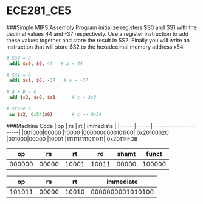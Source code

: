 ECE281_CE5
==========
###Simple MIPS Assembly Program
initialize registers $S0 and $S1 with the decimal values 44 and -37 respectively. Use a register instruction to add these values together and store the result in $S2. Finally you will write an instruction that will store $S2 to the hexadecimal memory address x54.

```MIPS
# $s0 = a
 addi $s0, $0, 44   # a = 44
 
# $s1 = b
 addi $s1, $0, -37   # a = -37
 
# a + b = c
 add $s2, $s0, $s1      # c = $s2
 
# store c
 sw $s2, 0x54($0)       # c => 0x54
```

###Machine Code
|  op  |  rs  |  rt  |  immediate |
|------|------|------|----------------|
|001000|00000 |10000 |0000000000101100|     0x2010002C
|001000|00000 |10001 |1111111111011011|     0x2011FFDB

|  op  |  rs  |  rt  |  rd  | shamt| funct|
|------|------|------|------|------|------|
|000000|00000 |10001 |10011 |00000 |100000|     0x00119826

|  op  |  rs  |  rt  |  immediate |
|------|------|------|----------------|
|101011|00000 |10010 |0000000001010100|     0xAC120054
